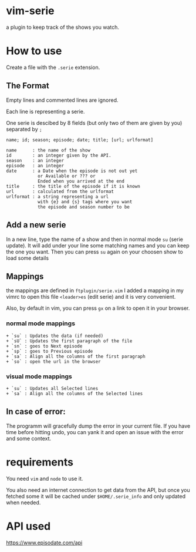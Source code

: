 # vim-serie
a plugin to keep track of the shows you watch.



# How to use
Create a file with the `.serie` extension.

## The Format
Empty lines and commented lines are ignored.

Each line is representing a serie.

One serie is descibed by 8 fields (but only two of them are given by you) separated by `;`
```
name; id; season; episode; date; title; [url; urlformat]
```
```
name      : the name of the show
id        : an integer given by the API.
season    : an integer
episode   : an integer
date      : a Date when the episode is not out yet
            or Available or ??? or
            Ended when you arrived at the end
title     : the title of the episode if it is known
url       : calculated from the urlformat
urlformat : a string representing a url
            with {e} and {s} tags where you want
            the episode and season number to be
```



## Add a new serie
In a new line, type the name of a show and then in normal mode `su` (serie update).
It will add under your line some matching names and you can keep the one you want.
Then you can press `su` again on your choosen show to load some details

## Mappings
the mappings are defined in `ftplugin/serie.vim`
I added a mapping in my vimrc to open this file `<leader>es` (edit serie) and it is very convenient.

Also, by default in vim, you can press `gx` on a link to open it in your browser.

### normal mode mappings
	+ `su` : Updates the data (if needed)
	+ `sU` : Updates the first paragraph of the file
	+ `sn` : goes to Next episode
	+ `sp` : goes to Previous episode
	+ `sa` : Align all the columns of the first paragraph
	+ `so` : open the url in the browser


### visual mode mappings
	+ `su` : Updates all Selected lines
	+ `sa` : Align all the columns of the Selected lines

## In case of error:
The programm will gracefully dump the error in your current file.
If you have time before hitting undo, you can yank it and open an issue with the error and some context.



# requirements
You need `vim` and `node` to use it.

You also need an internet connection to get data from the API, but once you fetched some it will be cached under `$HOME/.serie_info` and only updated when needed.

# API used
https://www.episodate.com/api
